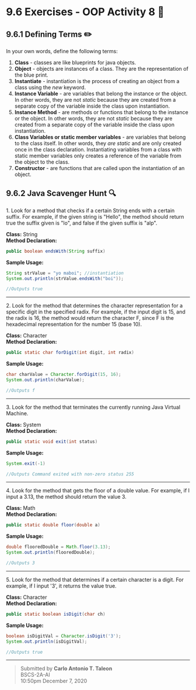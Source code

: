 # 9.6 Exercises - OOP Activity 8 :muscle:

## 9.6.1 Defining Terms :pencil2:
In your own words, define the following terms:
1. **Class** - classes are like blueprints for java objects.
2. **Object** - objects are instances of a class. They are the representation of the blue print.
3. **Instantiate** - instantiation is the process of creating an object from a class using the *new* keyword.
4. **Instance Variable** - are variables that belong the instance or the object. In other words, they are not *static* because they are created from a separate copy of the variable inside the class upon instantiation.
5. **Instance Method** - are methods or functions that belong to the instance or the object. In other words, they are not *static* because they are created from a separate copy of the variable inside the class upon instantiation.
6. **Class Variables or static member variables** - are variables that belong to the class itself. In other words, they *are static* and are only created once in the class declaration. Instantiating variables from a class with static member variables only creates a reference of the variable from the object to the class.
8. **Constructor** - are functions that are called upon the instantiation of an object.


## 9.6.2 Java Scavenger Hunt :mag:

1\. Look for a method that checks if a certain String ends with a certain suffix. For example, if the given string is "Hello", the method should return true the suffix given is "lo", and false if the given suffix is "alp".

**Class:** String<br>
**Method Declaration:**
```java
public boolean endsWith(String suffix)
```
**Sample Usage:**
```java
String strValue = "yo maboi"; //instantiation
System.out.println(strValue.endsWith("boi"));

//Outputs true
```
<hr>

2\. Look for the method that determines the character representation for a specific digit
in the specified radix. For example, if the input digit is 15, and the radix is 16, the
method would return the character F, since F is the hexadecimal representation for
the number 15 (base 10).

**Class:** Character<br>
**Method Declaration:**
```java
public static char forDigit(int digit, int radix)
```
**Sample Usage:**
```java
char charValue = Character.forDigit(15, 16);
System.out.println(charValue);

//Outputs f
```
<hr>

3\. Look for the method that terminates the currently running Java Virtual Machine.

**Class:** System<br>
**Method Declaration:**
```java
public static void exit(int status)
```
**Sample Usage:**
```java
System.exit(-1)

//Outputs Command exited with non-zero status 255
``` 
<hr>

4\.  Look for the method that gets the floor of a double value. For example, if I input a
3.13, the method should return the value 3.

**Class:** Math<br>
**Method Declaration:**
```java
public static double floor(double a)
```
**Sample Usage:**
```java
double flooredDouble = Math.floor(3.13);
System.out.println(flooredDouble);

//Outputs 3
``` 
<hr>

5\. Look for the method that determines if a certain character is a digit. For example, if I
input '3', it returns the value true.

**Class:** Character<br>
**Method Declaration:**
```java
public static boolean isDigit(char ch)
```
**Sample Usage:**
```java
boolean isDigitVal = Character.isDigit('3');
System.out.println(isDigitVal);

//Outputs true
``` 
<hr>

> Submitted by **Carlo Antonio T. Taleon**<br>
> BSCS-2A-AI<br>
>  10:50pm December 7, 2020<br>

